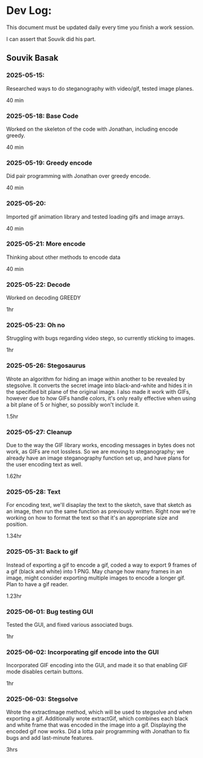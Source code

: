 # Dev Log:

This document must be updated daily every time you finish a work session.

I can assert that Souvik did his part.

## Souvik Basak

### 2025-05-15: 
Researched ways to do steganography with video/gif, tested image planes.

40 min

### 2025-05-18: Base Code
Worked on the skeleton of the code with Jonathan, including encode greedy.

40 min

### 2025-05-19: Greedy encode
Did pair programming with Jonathan over greedy encode.

40 min

### 2025-05-20:
Imported gif animation library and tested loading gifs and image arrays.

40 min

### 2025-05-21: More encode
Thinking about other methods to encode data

40 min

### 2025-05-22: Decode
Worked on decoding GREEDY

1hr

### 2025-05-23: Oh no
Struggling with bugs regarding video stego, so currently sticking to images.

1hr

### 2025-05-26: Stegosaurus
Wrote an algorithm for hiding an image within another to be revealed by stegsolve. It converts the secret image into black-and-white and hides it in the specified bit plane of the original image. I also made it work with GIFs, however due to how GIFs handle colors, it's only really effective when using a bit plane of 5 or higher, so possibly won't include it.

1.5hr

### 2025-05-27: Cleanup
Due to the way the GIF library works, encoding messages in bytes does not work, as GIFs are not lossless. So we are moving to steganography; we already have an image steganography function set up, and have plans for the user encoding text as well.

1.62hr

### 2025-05-28: Text
For encoding text, we'll disaplay the text to the sketch, save that sketch as an image, then run the same function as previously written. Right now we're working on how to format the text so that it's an appropriate size and position.

1.34hr

### 2025-05-31: Back to gif
Instead of exporting a gif to encode a gif, coded a way to export 9 frames of a gif (black and white) into 1 PNG. May change how many frames in an image, might consider exporting multiple images to encode a longer gif. Plan to have a gif reader.

1.23hr

### 2025-06-01: Bug testing GUI
Tested the GUI, and fixed various associated bugs.

1hr

### 2025-06-02: Incorporating gif encode into the GUI
Incorporated GIF encoding into the GUI, and made it so that enabling GIF mode disables certain buttons.

1hr

### 2025-06-03: Stegsolve
Wrote the extractImage method, which will be used to stegsolve and when exporting a gif. Additionally wrote extractGif, which combines each black and white frame that was encoded in the image into a gif. Displaying the encoded gif now works. Did a lotta pair programming with Jonathan to fix bugs and add last-minute features.

3hrs
